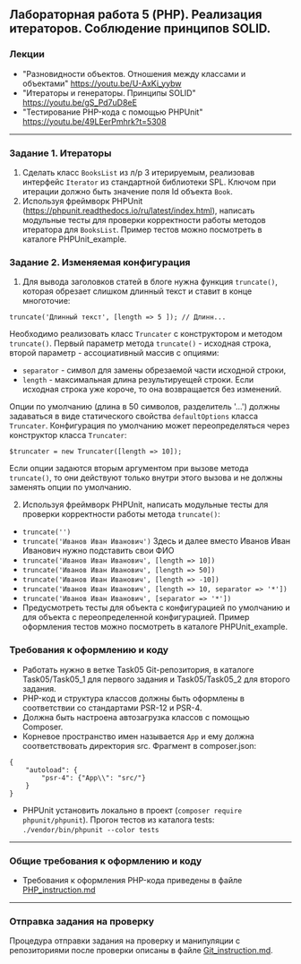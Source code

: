 ##                             Лабораторная работа 5 (PHP). Реализация итераторов. Соблюдение принципов SOLID.
### Лекции
* "Разновидности объектов. Отношения между классами и объектами" https://youtu.be/U-AxKi_yybw
* "Итераторы и генераторы. Принципы SOLID" https://youtu.be/gS_Pd7uD8eE
* "Тестирование PHP-кода с помощью PHPUnit" https://youtu.be/49LEerPmhrk?t=5308

- - -
### Задание 1. Итераторы
1. Сделать класс `BooksList` из л/р 3 итерируемым, реализовав интерфейс `Iterator` из стандартной библиотеки SPL. Ключом при итерации должно быть значение поля Id объекта `Book`.
2. Используя фреймворк PHPUnit (https://phpunit.readthedocs.io/ru/latest/index.html), написать модульные тесты для проверки корректности работы методов итератора для `BooksList`.
Пример тестов можно посмотреть в каталоге PHPUnit_example.

### Задание 2. Изменяемая конфигурация
1.  Для вывода заголовков статей в блоге нужна функция `truncate()`, которая обрезает слишком длинный текст и ставит в конце многоточие:
```
truncate('Длинный текст', [length => 5 ]); // Длинн...
```
Необходимо реализовать класс `Truncater` с конструктором и методом `truncate()`. Первый параметр метода `truncate()` - исходная строка, второй параметр - ассоциативный массив с опциями:
* `separator` - символ для замены обрезаемой части исходной строки,
* `length` - максимальная длина результируещей строки. Если исходная строка уже короче, то она возвращается без изменений.

Опции по умолчанию (длина в 50 символов, разделитель '...') должны задаваться в виде статического свойства `defaultOptions` класса `Truncater`.
Конфигурация по умолчанию может переопределяться через конструктор класса `Truncater`:
```
$truncater = new Truncater([length => 10]);
```
Если опции задаются вторым аргументом при вызове метода `truncate()`, то они действуют только внутри этого вызова и не должны заменять опции по умолчанию.

2. Используя фреймворк PHPUnit, написать модульные тесты для проверки корректности работы метода `truncate()`:
* `truncate('')`
* `truncate('Иванов Иван Иванович')` Здесь и далее вместо Иванов Иван Иванович нужно подставить свои ФИО
* `truncate('Иванов Иван Иванович', [length => 10])`
* `truncate('Иванов Иван Иванович', [length => 50])`
* `truncate('Иванов Иван Иванович', [length => -10])`
* `truncate('Иванов Иван Иванович', [length => 10, separator => '*'])`
* `truncate('Иванов Иван Иванович', [separator => '*'])`
* Предусмотреть тесты для объекта с конфигурацией по умолчанию и для объекта с переопределенной конфигурацией.
Пример оформления тестов можно посмотреть в каталоге PHPUnit_example.


### Требования к оформлению и коду
* Работать нужно в ветке Task05 Git-репозитория, в каталоге Task05/Task05_1 для первого задания и Task05/Task05_2 для второго задания.
* PHP-код и структура классов должны быть оформлены в соответствии со стандартами PSR-12 и PSR-4. 
* Должна быть настроена автозагрузка классов с помощью Composer.
* Корневое пространство имен называется `App` и ему должна соответствовать директория src. Фрагмент в composer.json:
```
{
    "autoload": {
        "psr-4": {"App\\": "src/"}
    }
}
```
* PHPUnit установить локально в проект (`composer require phpunit/phpunit`). Прогон тестов из каталога tests: `./vendor/bin/phpunit --color tests`

- - -

### Общие требования к оформлению и коду
* Требования к оформления PHP-кода приведены в файле [PHP_instruction.md](PHP_instruction.md)

- - -

### Отправка задания на проверку
Процедура отправки задания на проверку и манипуляции с репозиториями после проверки описаны в файле [Git_instruction.md](Git_instruction.md).
